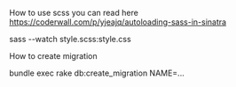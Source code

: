 How to use scss you can read here https://coderwall.com/p/yjeajq/autoloading-sass-in-sinatra

sass --watch style.scss:style.css

How to create migration

bundle exec rake db:create_migration NAME=...